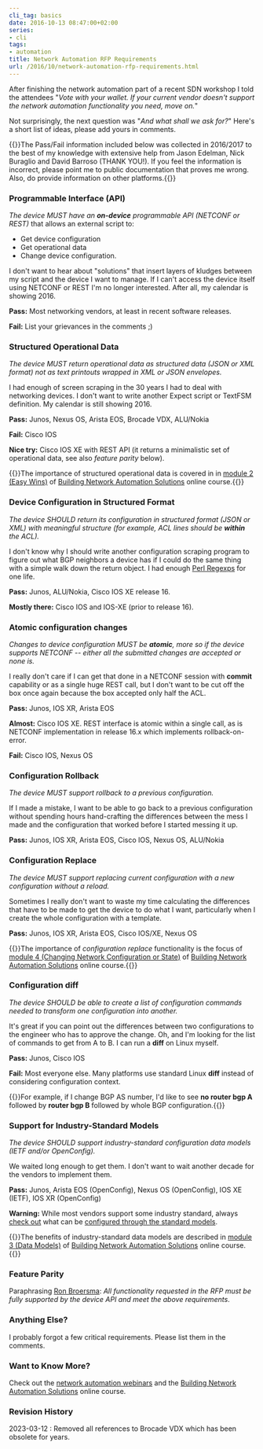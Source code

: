 ```yaml
---
cli_tag: basics
date: 2016-10-13 08:47:00+02:00
series:
- cli
tags:
- automation
title: Network Automation RFP Requirements
url: /2016/10/network-automation-rfp-requirements.html
---
```

After finishing the network automation part of a recent SDN workshop I told the attendees "*Vote with your wallet. If your current vendor doesn't support the network automation functionality you need, move on.*"

Not surprisingly, the next question was "*And what shall we ask for?*" Here's a short list of ideas, please add yours in comments.
<!--more-->
{{<note warn>}}The Pass/Fail information included below was collected in 2016/2017 to the best of my knowledge with extensive help from Jason Edelman, Nick Buraglio and David Barroso (THANK YOU!). If you feel the information is incorrect, please point me to public documentation that proves me wrong. Also, do provide information on other platforms.{{</note>}}

### Programmable Interface (API)

*The device MUST have an **on-device** programmable API (NETCONF or REST)* that allows an external script to:

-   Get device configuration
-   Get operational data
-   Change device configuration.

I don't want to hear about "solutions" that insert layers of kludges between my script and the device I want to manage. If I can't access the device itself using NETCONF or REST I'm no longer interested. After all, my calendar is showing 2016.

**Pass:** Most networking vendors, at least in recent software releases.

**Fail:** List your grievances in the comments ;)

### Structured Operational Data

*The device MUST return operational data as structured data (JSON or XML format) not as text printouts wrapped in XML or JSON envelopes.*

I had enough of screen scraping in the 30 years I had to deal with networking devices. I don't want to write another Expect script or TextFSM definition. My calendar is still showing 2016.

**Pass:** Junos, Nexus OS, Arista EOS, Brocade VDX, ALU/Nokia

**Fail:** Cisco IOS

**Nice try:** Cisco IOS XE with REST API (it returns a minimalistic set of operational data, see also _feature parity_ below).

{{<note info>}}The importance of structured operational data is covered in in [module 2 (Easy Wins)](http://automation.ipspace.net/Public:Description#Easy_Wins) of [Building Network Automation Solutions](http://www.ipspace.net/Building_Network_Automation_Solutions) online course.{{</note>}}

### Device Configuration in Structured Format

*The device SHOULD return its configuration in structured format (JSON or XML) with meaningful structure (for example, ACL lines should be **within** the ACL).*

I don't know why I should write another configuration scraping program to figure out what BGP neighbors a device has if I could do the same thing with a simple walk down the return object. I had enough [Perl Regexps](https://xkcd.com/208/) for one life.

**Pass:** Junos, ALU/Nokia, Cisco IOS XE release 16.

**Mostly there:** Cisco IOS and IOS-XE (prior to release 16).

### Atomic configuration changes

*Changes to device configuration MUST be **atomic**, more so if the device supports NETCONF -- either all the submitted changes are accepted or none is.*

I really don't care if I can get that done in a NETCONF session with **commit** capability or as a single huge REST call, but I don't want to be cut off the box once again because the box accepted only half the ACL.

**Pass:** Junos, IOS XR, Arista EOS

**Almost:** Cisco IOS XE. REST interface is atomic within a single call, as is NETCONF implementation in release 16.x which implements rollback-on-error.

**Fail:** Cisco IOS, Nexus OS

### Configuration Rollback

*The device MUST support rollback to a previous configuration.*

If I made a mistake, I want to be able to go back to a previous configuration without spending hours hand-crafting the differences between the mess I made and the configuration that worked before I started messing it up.

**Pass:** Junos, IOS XR, Arista EOS, Cisco IOS, Nexus OS, ALU/Nokia

### Configuration Replace

*The device MUST support replacing current configuration with a new configuration without a reload.*

Sometimes I really don't want to waste my time calculating the differences that have to be made to get the device to do what I want, particularly when I create the whole configuration with a template.

**Pass:** Junos, IOS XR, Arista EOS, Cisco IOS/XE, Nexus OS

{{<note info>}}The importance of *configuration replace* functionality is the focus of [module 4 (Changing Network Configuration or State)](http://automation.ipspace.net/Public:Description#Changing_Network_Configurations_or_State) of [Building Network Automation Solutions](http://www.ipspace.net/Building_Network_Automation_Solutions) online course.{{</note>}}

### Configuration diff

*The device SHOULD be able to create a list of configuration commands needed to transform one configuration into another.*

It's great if you can point out the differences between two configurations to the engineer who has to approve the change. Oh, and I'm looking for the list of commands to get from A to B. I can run a **diff** on Linux myself.

**Pass:** Junos, Cisco IOS

**Fail:** Most everyone else. Many platforms use standard Linux **diff** instead of considering configuration context.

{{<note info>}}For example, if I change BGP AS number, I'd like to see **no router bgp A** followed by **router bgp B** followed by whole BGP configuration.{{</note>}}

### Support for Industry-Standard Models

*The device SHOULD support industry-standard configuration data models (IETF and/or OpenConfig).*

We waited long enough to get them. I don't want to wait another decade for the vendors to implement them.

**Pass:** Junos, Arista EOS (OpenConfig), Nexus OS (OpenConfig), IOS XE (IETF), IOS XR (OpenConfig)

**Warning:** While most vendors support some industry standard, always [check out](https://github.com/ctopher78/network-automation-course/tree/master/Homework3) what can be [configured through the standard models](https://blog.ipspace.net/2018/01/use-yang-data-models-to-configure.html).

{{<note info>}}The benefits of industry-standard data models are described in [module 3 (Data Models)](http://automation.ipspace.net/Public:Description#Data_Models) of [Building Network Automation Solutions](http://www.ipspace.net/Building_Network_Automation_Solutions) online course.{{</note>}}

### Feature Parity

Paraphrasing [Ron Broersma](http://blog.ipspace.net/2016/07/cutting-through-ipv6-requirements-red.html): *All functionality requested in the RFP must be fully supported by the device API and meet the above requirements*.

### Anything Else?

I probably forgot a few critical requirements. Please list them in the comments.

### Want to Know More?

Check out the [network automation webinars](http://www.ipspace.net/Roadmap/Network_Automation_webinars) and the [Building Network Automation Solutions](https://www.ipspace.net/Building_Network_Automation_Solutions) online course.

### Revision History

2023-03-12
: Removed all references to Brocade VDX which has been obsolete for years.
